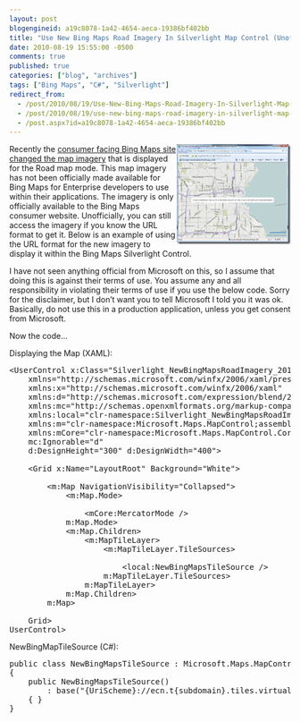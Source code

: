 ```yaml
---
layout: post
blogengineid: a19c8078-1a42-4654-aeca-19386bf402bb
title: "Use New Bing Maps Road Imagery In Silverlight Map Control (Unofficially and Unsupported)"
date: 2010-08-19 15:55:00 -0500
comments: true
published: true
categories: ["blog", "archives"]
tags: ["Bing Maps", "C#", "Silverlight"]
redirect_from: 
  - /post/2010/08/19/Use-New-Bing-Maps-Road-Imagery-In-Silverlight-Map-Control-Unofficially-Unsupported
  - /post/2010/08/19/use-new-bing-maps-road-imagery-in-silverlight-map-control-unofficially-unsupported
  - /post.aspx?id=a19c8078-1a42-4654-aeca-19386bf402bb
---
```

<!-- more -->

<a href="/files/NewBingMapsRoadImageryFromSilverlight.png"><img style="border-bottom: 0px; border-left: 0px; display: inline; margin-left: 0px; border-top: 0px; margin-right: 0px; border-right: 0px" title="NewBingMapsRoadImageryFromSilverlight" src="/files/NewBingMapsRoadImageryFromSilverlight_thumb.png" border="0" alt="NewBingMapsRoadImageryFromSilverlight" width="204" height="179" align="right" /></a> Recently the <a href="http://www.bing.com/community/blogs/maps/archive/2010/08/03/bing-s-bringing-sexy-maps.aspx">consumer facing Bing Maps site changed the map imagery</a> that is displayed for the Road map mode. This map imagery has not been officially made available for Bing Maps for Enterprise developers to use within their applications. The imagery is only officially available to the Bing Maps consumer website. Unofficially, you can still access the imagery if you know the URL format to get it. Below is an example of using the URL format for the new imagery to display it within the Bing Maps Silverlight Control.

I have not seen anything official from Microsoft on this, so I assume that doing this is against their terms of use. You assume any and all responsibility in violating their terms of use if you use the below code. Sorry for the disclaimer, but I don&rsquo;t want you to tell Microsoft I told you it was ok. Basically, do not use this in a production application, unless you get consent from Microsoft.

Now the code&hellip;

Displaying the Map (XAML):
<pre class="csharpcode"><span class="kwrd"><</span><span class="html">UserControl</span> <span class="attr">x:Class</span><span class="kwrd">="Silverlight_NewBingMapsRoadImagery_2010.MainPage"</span>
    <span class="attr">xmlns</span><span class="kwrd">="http://schemas.microsoft.com/winfx/2006/xaml/presentation"</span>
    <span class="attr">xmlns:x</span><span class="kwrd">="http://schemas.microsoft.com/winfx/2006/xaml"</span>
    <span class="attr">xmlns:d</span><span class="kwrd">="http://schemas.microsoft.com/expression/blend/2008"</span>
    <span class="attr">xmlns:mc</span><span class="kwrd">="http://schemas.openxmlformats.org/markup-compatibility/2006"</span>
    <span class="attr">xmlns:local</span><span class="kwrd">="clr-namespace:Silverlight_NewBingMapsRoadImagery_2010"</span>
    <span class="attr">xmlns:m</span><span class="kwrd">="clr-namespace:Microsoft.Maps.MapControl;assembly=Microsoft.Maps.MapControl"</span>
    <span class="attr">xmlns:mCore</span><span class="kwrd">="clr-namespace:Microsoft.Maps.MapControl.Core;assembly=Microsoft.Maps.MapControl"</span>
    <span class="attr">mc:Ignorable</span><span class="kwrd">="d"</span>
    <span class="attr">d:DesignHeight</span><span class="kwrd">="300"</span> <span class="attr">d:DesignWidth</span><span class="kwrd">="400"</span><span class="kwrd">></span>

    <span class="kwrd"><</span><span class="html">Grid</span> <span class="attr">x:Name</span><span class="kwrd">="LayoutRoot"</span> <span class="attr">Background</span><span class="kwrd">="White"</span><span class="kwrd">></span>

        <span class="kwrd"><</span><span class="html">m:Map</span> <span class="attr">NavigationVisibility</span><span class="kwrd">="Collapsed"</span><span class="kwrd">></span>
            <span class="kwrd"><</span><span class="html">m:Map.Mode</span><span class="kwrd">></span>
                <span class="rem"><!-- Do Not Display Default Bing Maps Imagery --></span>
                <span class="kwrd"><</span><span class="html">mCore:MercatorMode</span> <span class="kwrd">/></span>
            <span class="kwrd"></</span><span class="html">m:Map.Mode</span><span class="kwrd">></span>
            <span class="kwrd"><</span><span class="html">m:Map.Children</span><span class="kwrd">></span>
                <span class="kwrd"><</span><span class="html">m:MapTileLayer</span><span class="kwrd">></span>
                    <span class="kwrd"><</span><span class="html">m:MapTileLayer.TileSources</span><span class="kwrd">></span>
                        <span class="rem"><!-- Show the new Bing Maps imagery --></span>
                        <span class="kwrd"><</span><span class="html">local:NewBingMapsTileSource</span> <span class="kwrd">/></span>
                    <span class="kwrd"></</span><span class="html">m:MapTileLayer.TileSources</span><span class="kwrd">></span>
                <span class="kwrd"></</span><span class="html">m:MapTileLayer</span><span class="kwrd">></span>
            <span class="kwrd"></</span><span class="html">m:Map.Children</span><span class="kwrd">></span>
        <span class="kwrd"></</span><span class="html">m:Map</span><span class="kwrd">></span>
        
    <span class="kwrd"></</span><span class="html">Grid</span><span class="kwrd">></span>
<span class="kwrd"></</span><span class="html">UserControl</span><span class="kwrd">></span></pre>

<!-- .csharpcode, .csharpcode pre { 	font-size: small; 	color: black; 	font-family: consolas, "Courier New", courier, monospace; 	background-color: #ffffff; 	/*white-space: pre;*/ } .csharpcode pre { margin: 0em; } .csharpcode .rem { color: #008000; } .csharpcode .kwrd { color: #0000ff; } .csharpcode .str { color: #006080; } .csharpcode .op { color: #0000c0; } .csharpcode .preproc { color: #cc6633; } .csharpcode .asp { background-color: #ffff00; } .csharpcode .html { color: #800000; } .csharpcode .attr { color: #ff0000; } .csharpcode .alt  { 	background-color: #f4f4f4; 	width: 100%; 	margin: 0em; } .csharpcode .lnum { color: #606060; } -->

NewBingMapTileSource (C#):
<pre class="csharpcode"><span class="kwrd">public</span> <span class="kwrd">class</span> NewBingMapsTileSource : Microsoft.Maps.MapControl.TileSource
{
    <span class="kwrd">public</span> NewBingMapsTileSource()
        : <span class="kwrd">base</span>(<span class="str">"{UriScheme}://ecn.t{subdomain}.tiles.virtualearth.net/tiles/r{quadkey}?g=530&amp;mkt=EN-US&amp;lbl=l1&amp;stl=h&amp;shading=hill&amp;n=z"</span>)
    { }
}</pre>

<!-- .csharpcode, .csharpcode pre { 	font-size: small; 	color: black; 	font-family: consolas, "Courier New", courier, monospace; 	background-color: #ffffff; 	/*white-space: pre;*/ } .csharpcode pre { margin: 0em; } .csharpcode .rem { color: #008000; } .csharpcode .kwrd { color: #0000ff; } .csharpcode .str { color: #006080; } .csharpcode .op { color: #0000c0; } .csharpcode .preproc { color: #cc6633; } .csharpcode .asp { background-color: #ffff00; } .csharpcode .html { color: #800000; } .csharpcode .attr { color: #ff0000; } .csharpcode .alt  { 	background-color: #f4f4f4; 	width: 100%; 	margin: 0em; } .csharpcode .lnum { color: #606060; } -->

